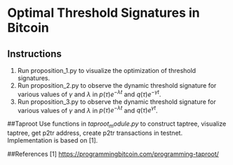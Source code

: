# Optimal Threshold Signatures in Bitcoin
## Instructions
1. Run proposition_1.py to visualize the optimization of threshold signatures.
2. Run proposition_2.py to observe the dynamic threshold signature for various values of $\gamma$ and $\lambda$ in $p(\tau)e^{- \lambda t}$ and  $q(\tau)e^{- \gamma t}$.
3. Run proposition_3.py to observe the dynamic threshold signature for various values of $\gamma$ and $\lambda$ in $p(\tau)e^{- \lambda t}$ and  $q(\tau)e^{\gamma t}$.


##Taproot
Use functions in $taproot_module.py$ to construct taptree, visualize taptree, get p2tr address, create p2tr transactions in testnet. Implementation is based on [1].

##References
[1] https://programmingbitcoin.com/programming-taproot/
